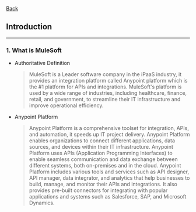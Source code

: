 [Back](README.md)

## Introduction

<hr>

### 1. What is MuleSoft

- Authoritative Definition
  > MuleSoft is a Leader software company in the iPaaS industry, it provides an integration platform called Anypoint platform which is the #1 platform for APIs and integrations.
  MuleSoft's platform is used by a wide range of industries, including healthcare, finance, retail, and government, to streamline their IT infrastructure and improve operational efficiency.

- Anypoint Platform
  > Anypoint Platform is a comprehensive toolset for integration, APIs, and automation, it speeds up IT project delivery.
  Anypoint Platform enables organizations to connect different applications, data sources, and devices within their IT infrastructure. Anypoint Platform uses APIs (Application Programming Interfaces) to enable seamless communication and data exchange between different systems, both on-premises and in the cloud.
  Anypoint Platform includes various tools and services such as API designer, API manager, data integrator, and analytics that help businesses to build, manage, and monitor their APIs and integrations. It also provides pre-built connectors for integrating with popular applications and systems such as Salesforce, SAP, and Microsoft Dynamics.



